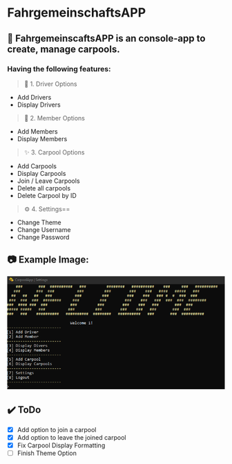 # FahrgemeinschaftsAPP

## 🚌 FahrgemeinscaftsAPP is an console-app to create, manage carpools.

### Having the following features:


> 🔰  1. Driver Options
- Add Drivers
- Display Drivers

> 🧍 2. Member Options
- Add Members
- Display Members
> ✨ 3. Carpool Options
- Add Carpools
- Display Carpools
- Join / Leave Carpools
- Delete all carpools
- Delete Carpool by ID
> ⚙️ 4. Settings==
 - Change Theme
 - Change Username
 - Change Password

## 📷 Example Image:
![This is an image](https://github.com/JonasBundschuh/FahrgemeinschaftsAPP/blob/main/Assets/bCa9LT0.png?raw=true)

## ✔️ ToDo
- [x] Add option to join a carpool
- [x] Add option to leave the joined carpool
- [x] Fix Carpool Display Formatting
- [ ] Finish Theme Option
